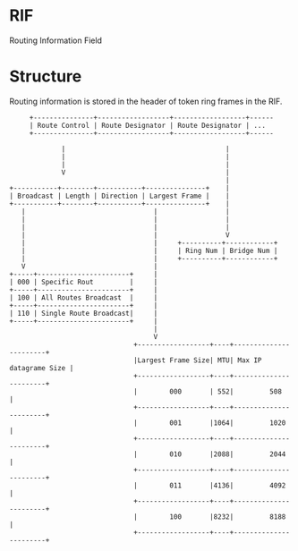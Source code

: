 # RIF
Routing Information Field

# Structure

Routing information is stored in the header of token ring frames in the RIF.


         +---------------+------------------+------------------+------
         | Route Control | Route Designator | Route Designator | ...
         +---------------+------------------+------------------+------
         
                 |                                        |
                 |                                        |
                 |                                        |
                 V                                        |
                                                          |
    +-----------+--------+-----------+---------------+    |
    | Broadcast | Length | Direction | Largest Frame |    |
    +-----------+--------+-----------+---------------+    |
       |                                |                 |
       |                                |                 |
       |                                |                 |
       |                                |                 V
       |                                |     +----------+------------+
       |                                |     | Ring Num | Bridge Num |
       |                                |     +----------+------------+
       V                                |
    +-----+-----------------------+     |
    | 000 | Specific Rout         |     |
    +-----+-----------------------+     |
    | 100 | All Routes Broadcast  |     |
    +-----+-----------------------+     |
    | 110 | Single Route Broadcast|     |
    +-----+-----------------------+     |
                                        |
                                        V
                                   +------------------+----+-----------------------+
                                   |Largest Frame Size| MTU| Max IP datagrame Size |
                                   +------------------+----+-----------------------+
                                   |        000       | 552|         508           |
                                   +------------------+----+-----------------------+
                                   |        001       |1064|         1020          |
                                   +------------------+----+-----------------------+
                                   |        010       |2088|         2044          |
                                   +------------------+----+-----------------------+
                                   |        011       |4136|         4092          |
                                   +------------------+----+-----------------------+
                                   |        100       |8232|         8188          |
                                   +------------------+----+-----------------------+
    
    
    
    
